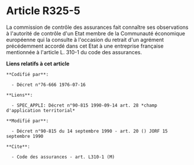 # Article R325-5

La commission de contrôle des assurances fait connaître ses observations à l'autorité de contrôle d'un Etat membre de la
Communauté économique européenne qui la consulte à l'occasion du retrait d'un agrément précédemment accordé dans cet Etat à
une entreprise française mentionnée à l'article L. 310-1 du code des assurances.

**Liens relatifs à cet article**

	**Codifié par**:

	  - Décret n°76-666 1976-07-16

	**Liens**:

	  - SPEC_APPLI: Décret n°90-815 1990-09-14 art. 28 *champ d'application territorial*

	**Modifié par**:

	  - Décret n°90-815 du 14 septembre 1990 - art. 20 () JORF 15 septembre 1990

	**Cite**:

	  - Code des assurances - art. L310-1 (M)
